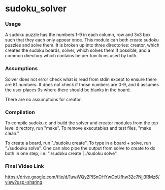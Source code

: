 # sudoku_solver

### Usage
A sudoku puzzle has the numbers 1-9 in each column, row and 3x3 box such that they each only appear once. This module can both create sudoku puzzles and solve them. It is broken up into three directories: creator, which creates the sudoku boards, solver, which solves them if possible, and a common directory which contains helper functions used by both. 

### Assumptions
Solver does not error check what is read from stdin except to ensure there are 81 numbers. It does not check if those numbers are 0-9, and it assumes the user places 0s where there should be blanks in the board. 

There are no assumptions for creator.  


### Compilation
To compile sudoku.c and build the solver and creator modules from the top level directory, run "make". To remove executables and test files, "make clean."

To create a board, run "./sudoku create". To type in a board + solve, run "./sudouku solve". One can also pipe the output from solve to create to do both in one step, i.e. "./sudoku create | ./sudoku solve". 

### Final Video Link
https://drive.google.com/file/d/1uwWQy2PlSnOHYwOoUfhw32c7Njj3RMz6/view?usp=sharing
